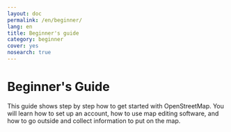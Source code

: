 ```yaml
---
layout: doc
permalink: /en/beginner/
lang: en
title: Beginner's guide
category: beginner
cover: yes
nosearch: true
---
```


Beginner's Guide
================
 

This guide shows step by step how to get started with OpenStreetMap. You will learn
how to set up an account, how to use map editing software, and how to go outside
and collect information to put on the map. 
